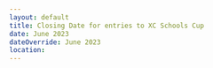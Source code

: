 ```yaml
---
layout: default
title: Closing Date for entries to XC Schools Cup
date: June 2023
dateOverride: June 2023
location:
---
```

